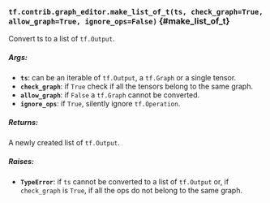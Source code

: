 ### `tf.contrib.graph_editor.make_list_of_t(ts, check_graph=True, allow_graph=True, ignore_ops=False)` {#make_list_of_t}

Convert ts to a list of `tf.Output`.

##### Args:


*  <b>`ts`</b>: can be an iterable of `tf.Output`, a `tf.Graph` or a single tensor.
*  <b>`check_graph`</b>: if `True` check if all the tensors belong to the same graph.
*  <b>`allow_graph`</b>: if `False` a `tf.Graph` cannot be converted.
*  <b>`ignore_ops`</b>: if `True`, silently ignore `tf.Operation`.

##### Returns:

  A newly created list of `tf.Output`.

##### Raises:


*  <b>`TypeError`</b>: if `ts` cannot be converted to a list of `tf.Output` or,
   if `check_graph` is `True`, if all the ops do not belong to the same graph.

